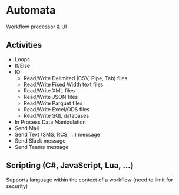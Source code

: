 # Automata
Workflow processor &amp; UI

## Activities
  * Loops
  * If/Else
  * IO
    * Read/Write Delimited (CSV, Pipe, Tab) files
    * Read/Write Fixed Width text files
    * Read/Write XML files
    * Read/Write JSON files
    * Read/Write Parquet files
    * Read/Write Excel/ODS files
    * Read/Write SQL databases
  * In Process Data Manipulation
  * Send Mail
  * Send Text (SMS, RCS, ...) message
  * Send Slack message
  * Send Teams message

## Scripting (C#, JavaScript, Lua, ...)
Supports language within the context of a workflow (need to limit for security)
